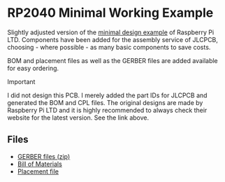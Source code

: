 # RP2040 Minimal Working Example

Slightly adjusted version of the [minimal design example](
https://datasheets.raspberrypi.com/rp2040/hardware-design-with-rp2040.pdf)
of Raspberry Pi LTD. Components have been added for the assembly service
of JLCPCB, choosing - where possible - as many basic components to save
costs.

BOM and placement files as well as the GERBER files are added available
for easy ordering.

> [!IMPORTANT]
> I did not design this PCB. I merely added the part IDs for JLCPCB and
> generated the BOM and CPL files. The original designs are made by
> Raspberry Pi LTD and it is highly recommended to always check their
> website for the latest version. See the link above.

## Files

* [GERBER files (zip)](RP2040_minimal_r2/GERBERS/RP2040_minimal.zip)
* [Bill of Materials](RP2040_minimal_r2/production/bom.csv)
* [Placement file](RP2040_minimal_r2/production/positions.csv)
